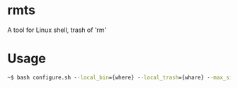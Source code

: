 # rmts
A tool for Linux shell, trash of 'rm'

# Usage

```cmd
~$ bash configure.sh --local_bin={where} --local_trash={whare} --max_size={how many}
```
